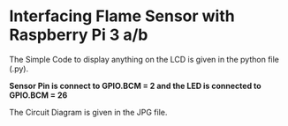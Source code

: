 # **Interfacing Flame Sensor with Raspberry Pi 3 a/b**

The Simple Code to display anything on the LCD is given in the python file (.py).

**Sensor Pin is connect to GPIO.BCM = 2 and the LED is connected to GPIO.BCM = 26**

The Circuit Diagram is given in the JPG file.

